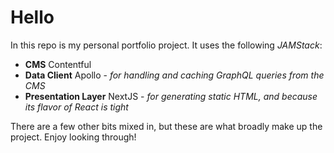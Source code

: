 # Hello

In this repo is my personal portfolio project. It uses the following _JAMStack_:

- **CMS** Contentful
- **Data Client** Apollo - _for handling and caching GraphQL queries from the CMS_
- **Presentation Layer** NextJS - _for generating static HTML, and because its flavor of React is tight_

There are a few other bits mixed in, but these are what broadly make up the project. Enjoy looking through!
